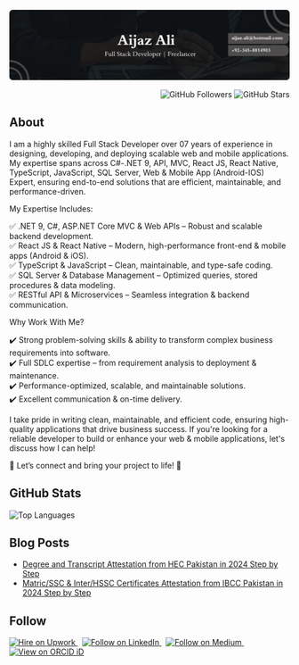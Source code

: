   ![Header](https://github.com/aijazbinqasim/aijazbinqasim/blob/main/final.png?raw=true)
  
  <p align="right">
   <img src="https://img.shields.io/github/followers/aijazbinqasim?label=Follow&style=social" alt="GitHub Followers" />
   <img src="https://img.shields.io/github/stars/aijazbinqasim?label=Stars" alt="GitHub Stars" />
  </p>

## About

<p>I am a highly skilled Full Stack Developer over 07 years of experience in designing, developing, and deploying scalable web and mobile applications. My expertise spans across C#-.NET 9, API, MVC, React JS, React Native, TypeScript, JavaScript, SQL Server, Web & Mobile App (Android-IOS) Expert, ensuring end-to-end solutions that are efficient, maintainable, and performance-driven.</p>

My Expertise Includes:<br/>

✅ .NET 9, C#, ASP.NET Core MVC & Web APIs – Robust and scalable backend development. <br/>
✅ React JS & React Native – Modern, high-performance front-end & mobile apps (Android & iOS).<br/>
✅ TypeScript & JavaScript – Clean, maintainable, and type-safe coding.<br/>
✅ SQL Server & Database Management – Optimized queries, stored procedures & data modeling.<br/>
✅ RESTful API & Microservices – Seamless integration & backend communication.<br/>

Why Work With Me?<br/>

✔️ Strong problem-solving skills & ability to transform complex business requirements into software.<br/>
✔️ Full SDLC expertise – from requirement analysis to deployment & maintenance.<br/>
✔️ Performance-optimized, scalable, and maintainable solutions.<br/>
✔️ Excellent communication & on-time delivery.<br/>

<p>I take pride in writing clean, maintainable, and efficient code, ensuring high-quality applications that drive business success. If you're looking for a reliable developer to build or enhance your web & mobile applications, let's discuss how I can help!</p>

📩 Let’s connect and bring your project to life! 🚀
  
  ## GitHub Stats
<p align="left">
  <img src="https://github-readme-stats.vercel.app/api/top-langs/?username=aijazbinqasim&layout=compact&theme=highcontrast" alt="Top Languages" />
</p>

## Blog Posts
<!-- BLOG-POST-LIST:START -->
- [Degree and Transcript Attestation from HEC Pakistan in 2024 Step by Step](https://medium.com/@aijazwrites/degree-and-transcript-attestation-from-hec-pakistan-in-2024-step-by-step-fe42ffc7d654?source=rss-76e2edb5216a------2)
- [Matric/SSC &amp; Inter/HSSC Certificates Attestation from IBCC Pakistan in 2024 Step by Step](https://medium.com/@aijazwrites/matric-ssc-and-inter-hssc-certificates-attestation-from-ibcc-pakistan-in-2024-step-by-step-607278243c6d?source=rss-76e2edb5216a------2)
<!-- BLOG-POST-LIST:END -->

## Follow
<p align="left">
  <a href="https://www.upwork.com/freelancers/~01943fc50d07040467?mp_source=share" title="Hire on Upwork">
    <img src="https://img.shields.io/badge/UpWork-6FDA44?style=for-the-badge&logo=Upwork&logoColor=white" alt="Hire on Upwork"/>
</a>&nbsp;
<a href="https://www.linkedin.com/comm/mynetwork/discovery-see-all?usecase=PEOPLE_FOLLOWS&followMember=aijazbinqasim" title="Follow on LinkedIn">
   <img src="https://img.shields.io/badge/LinkedIn-0077B5?style=for-the-badge&logo=linkedin&logoColor=white" alt="Follow on LinkedIn"/>
</a>&nbsp;
<a href="https://medium.com/@aijazwrites/" title="Follow on Medium">
  <img src="https://img.shields.io/badge/Medium-12100E?style=for-the-badge&logo=medium&logoColor=white" alt="Follow on Medium" />
</a>&nbsp;
  <a
     id="cy-effective-orcid-url"
     class="underline"
     title="View on ORCID iD"
     href="https://orcid.org/0009-0005-4690-6187"
     target="orcid.widget"
     rel="me noopener noreferrer">
     <img
        src="https://img.shields.io/badge/orcid-A6CE39?style=for-the-badge&logo=orcid&logoColor=white" alt="View on ORCID iD"/>
    </a>
</p>
